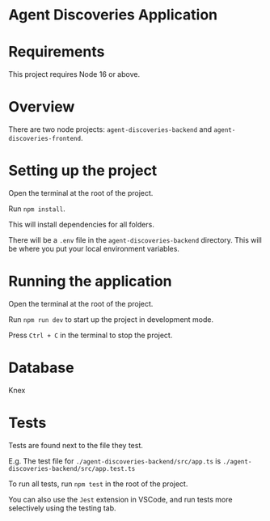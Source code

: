 # Agent Discoveries Application

# Requirements

This project requires Node 16 or above.

# Overview

There are two node projects: `agent-discoveries-backend` and
`agent-discoveries-frontend`.

# Setting up the project

Open the terminal at the root of the project.

Run `npm install`.

This will install dependencies for all folders.

There will be a `.env` file in the `agent-discoveries-backend` directory.
This will be where you put your local environment variables.

# Running the application

Open the terminal at the root of the project.

Run `npm run dev` to start up the project in development mode.

Press `Ctrl + C` in the terminal to stop the project.

# Database

Knex

# Tests

Tests are found next to the file they test.

E.g. The test file for `./agent-discoveries-backend/src/app.ts` is
`./agent-discoveries-backend/src/app.test.ts`

To run all tests, run `npm test` in the root of the project.

You can also use the `Jest` extension in VSCode, and run tests more
selectively using the testing tab.
